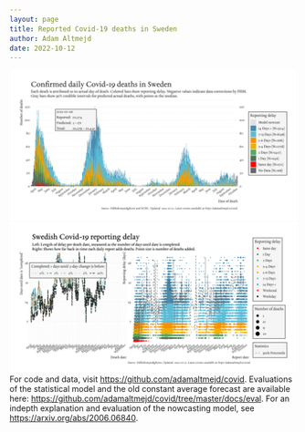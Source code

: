 ```yaml
---
layout: page
title: Reported Covid-19 deaths in Sweden
author: Adam Altmejd
date: 2022-10-12
---
```


![Graph of Swedish Covid-19 deaths with reporting delay.](deaths_lag_sweden_2022-10-12.png "Swedish Covid-19 deaths.")
![Graph of Swedish Covid-19 reporting delay in daily deaths.](lag_trend_sweden_2022-10-12.png "Trend in Swedish Covid-19 mortality reporting delay.")
For code and data, visit <https://github.com/adamaltmejd/covid>.
Evaluations of the statistical model and the old constant average forecast are available here: <https://github.com/adamaltmejd/covid/tree/master/docs/eval>.
For an indepth explanation and evaluation of the nowcasting model, see <https://arxiv.org/abs/2006.06840>.
